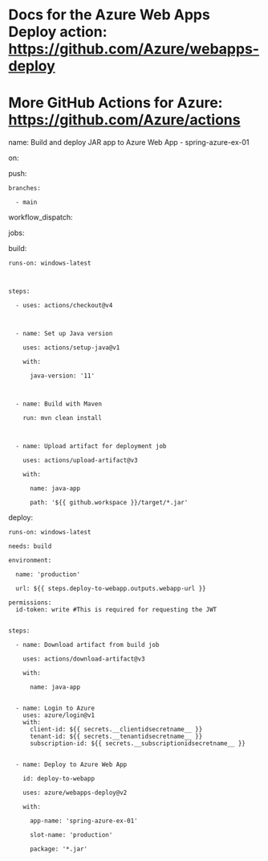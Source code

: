 # Docs for the Azure Web Apps Deploy action: https://github.com/Azure/webapps-deploy

# More GitHub Actions for Azure: https://github.com/Azure/actions



name: Build and deploy JAR app to Azure Web App - spring-azure-ex-01



on:

  push:

    branches:

      - main

  workflow_dispatch:



jobs:

  build:

    runs-on: windows-latest



    steps:

      - uses: actions/checkout@v4



      - name: Set up Java version

        uses: actions/setup-java@v1

        with:

          java-version: '11'



      - name: Build with Maven

        run: mvn clean install



      - name: Upload artifact for deployment job

        uses: actions/upload-artifact@v3

        with:

          name: java-app

          path: '${{ github.workspace }}/target/*.jar'



  deploy:

    runs-on: windows-latest

    needs: build

    environment:

      name: 'production'

      url: ${{ steps.deploy-to-webapp.outputs.webapp-url }}

    permissions:
      id-token: write #This is required for requesting the JWT


    steps:

      - name: Download artifact from build job

        uses: actions/download-artifact@v3

        with:

          name: java-app

      
      - name: Login to Azure
        uses: azure/login@v1
        with:
          client-id: ${{ secrets.__clientidsecretname__ }}
          tenant-id: ${{ secrets.__tenantidsecretname__ }}
          subscription-id: ${{ secrets.__subscriptionidsecretname__ }}


      - name: Deploy to Azure Web App

        id: deploy-to-webapp

        uses: azure/webapps-deploy@v2

        with:

          app-name: 'spring-azure-ex-01'

          slot-name: 'production'

          package: '*.jar'

          